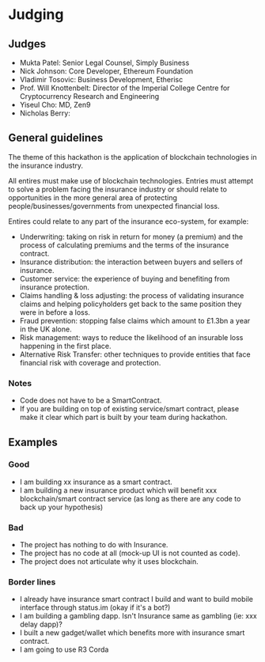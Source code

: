 # Judging

## Judges

- Mukta Patel: Senior Legal Counsel, Simply Business
- Nick Johnson: Core Developer, Ethereum Foundation
- Vladimir Tosovic: Business Development, Etherisc
- Prof. Will Knottenbelt: Director of the Imperial College Centre for Cryptocurrency Research and Engineering
- Yiseul Cho: MD, Zen9
- Nicholas Berry:

## General guidelines

The theme of this hackathon is the application of blockchain technologies in the insurance industry.

All entires must make use of blockchain technologies. Entries must attempt to solve a problem facing the insurance industry or should relate to opportunities in the more general area of protecting people/businesses/governments from unexpected financial loss.

Entires could relate to any part of the insurance eco-system, for example:
- Underwriting: taking on risk in return for money (a premium) and the process of calculating premiums and the terms of the insurance contract.
- Insurance distribution: the interaction between buyers and sellers of insurance.
- Customer service: the experience of buying and benefiting from insurance protection.
- Claims handling & loss adjusting: the process of validating insurance claims and helping policyholders get back to the same position they were in before a loss.
- Fraud prevention: stopping false claims which amount to £1.3bn a year in the UK alone.
- Risk management: ways to reduce the likelihood of an insurable loss happening in the first place.
- Alternative Risk Transfer: other techniques to provide entities that face financial risk with coverage and protection.

### Notes
- Code does not have to be a SmartContract.
- If you are building on top of existing service/smart contract, please make it clear  which part is built by your team during hackathon.


## Examples

### Good

- I am building xx insurance as a smart contract.
- I am building a new insurance product which will benefit xxx blockchain/smart contract service (as long as there are any code to back up your hypothesis)

### Bad

- The project has nothing to do with Insurance.
- The project has no code at all (mock-up UI is not counted as code).
- The project does not articulate why it uses blockchain.

### Border lines

- I already have insurance smart contract I build and want to build mobile interface through status.im (okay if it's a bot?)
- I am building a gambling dapp. Isn't Insurance same as gambling (ie: xxx delay dapp)?
- I built a new gadget/wallet which benefits more with insurance smart contract.
- I am going to use R3 Corda
